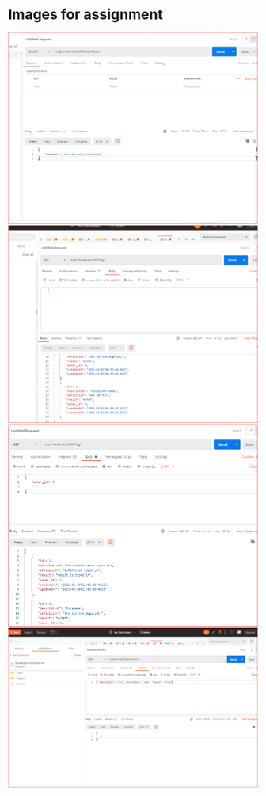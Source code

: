 # Images for assignment

![](images/WorkoutserverLogidddelete.PNG)
![](images/WorkoutserverLogiddget-all.PNG)
![](images/WorkoutserverLogiddget.PNG)
![](images/WorkoutserverLogiddput.png)
